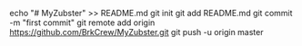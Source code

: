 echo "# MyZubster" >> README.md
git init
git add README.md
git commit -m "first commit"
git remote add origin https://github.com/BrkCrew/MyZubster.git
git push -u origin master
